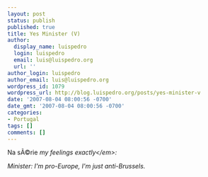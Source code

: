 ```yaml
---
layout: post
status: publish
published: true
title: Yes Minister (V)
author:
  display_name: luispedro
  login: luispedro
  email: luis@luispedro.org
  url: ''
author_login: luispedro
author_email: luis@luispedro.org
wordpress_id: 1079
wordpress_url: http://blog.luispedro.org/posts/yes-minister-v
date: '2007-08-04 08:00:56 -0700'
date_gmt: '2007-08-04 08:00:56 -0700'
categories:
- Portugal
tags: []
comments: []
---
```

<p>Na s&Atilde;&copy;rie <em>my feelings exactly<&#47;em>:</p>
<p>Minister: I'm pro-Europe, I'm just anti-Brussels.</p>

